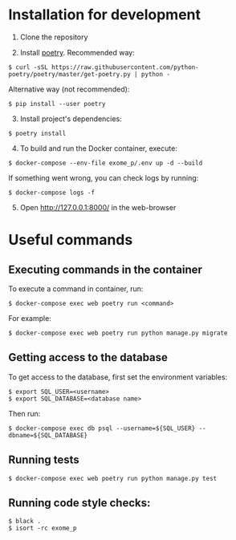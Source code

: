 # Installation for development
1. Clone the repository

2. Install [poetry](https://python-poetry.org/). Recommended way:
```console
$ curl -sSL https://raw.githubusercontent.com/python-poetry/poetry/master/get-poetry.py | python -
```
Alternative way (not recommended):
```console
$ pip install --user poetry
```

3. Install project's dependencies:
```console
$ poetry install
```

4. To build and run the Docker container, execute:
```console
$ docker-compose --env-file exome_p/.env up -d --build
```

If something went wrong, you can check logs by running:
```console
$ docker-compose logs -f
```

5. Open http://127.0.0.1:8000/ in the web-browser

# Useful commands

## Executing commands in the container
To execute a command in container, run: 
```console
$ docker-compose exec web poetry run <command>
```

For example:
```console
$ docker-compose exec web poetry run python manage.py migrate
```

## Getting access to the database

To get access to the database, first set the environment variables:
```console
$ export SQL_USER=<username>
$ export SQL_DATABASE=<database name> 

``` 
Then run:
```console
$ docker-compose exec db psql --username=${SQL_USER} --dbname=${SQL_DATABASE}
```

## Running tests
```console
$ docker-compose exec web poetry run python manage.py test
```

## Running code style checks:
```console
$ black .
$ isort -rc exome_p
```
